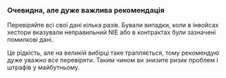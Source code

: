 ### Очевидна, але дуже важлива рекомендація

Перевіряйте всі свої дані кілька разів. Бували випадки, коли в інвойсах хестори вказували неправильний NIE або в
контрактах були зазначені помилкові дані.

Це рідкість, але на великій вибірці таке трапляється, тому рекомендую дуже уважно все перевіряти. Таким чином ви знизите
ризик проблем і штрафів у майбутньому.
